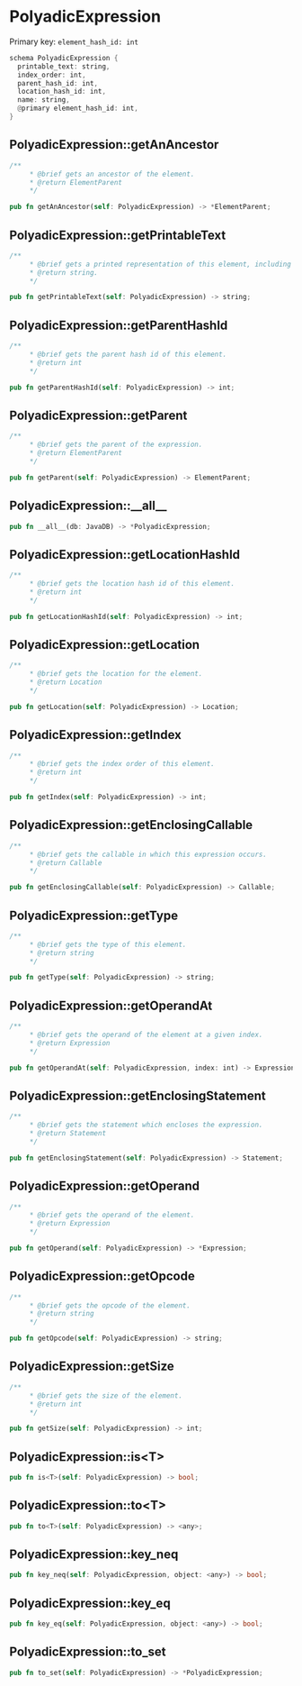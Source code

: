 # PolyadicExpression

Primary key: `element_hash_id: int`

```rust
schema PolyadicExpression {
  printable_text: string,
  index_order: int,
  parent_hash_id: int,
  location_hash_id: int,
  name: string,
  @primary element_hash_id: int,
}
```
## PolyadicExpression::getAnAncestor

```rust
/**
     * @brief gets an ancestor of the element.
     * @return ElementParent 
     */
```
```rust
pub fn getAnAncestor(self: PolyadicExpression) -> *ElementParent;
```
## PolyadicExpression::getPrintableText

```rust
/**
     * @brief gets a printed representation of this element, including its structure where applicable.
     * @return string.
     */
```
```rust
pub fn getPrintableText(self: PolyadicExpression) -> string;
```
## PolyadicExpression::getParentHashId

```rust
/**
     * @brief gets the parent hash id of this element.
     * @return int
     */
```
```rust
pub fn getParentHashId(self: PolyadicExpression) -> int;
```
## PolyadicExpression::getParent

```rust
/**
     * @brief gets the parent of the expression.
     * @return ElementParent 
     */
```
```rust
pub fn getParent(self: PolyadicExpression) -> ElementParent;
```
## PolyadicExpression::\_\_all\_\_

```rust
pub fn __all__(db: JavaDB) -> *PolyadicExpression;
```
## PolyadicExpression::getLocationHashId

```rust
/**
     * @brief gets the location hash id of this element.
     * @return int
     */
```
```rust
pub fn getLocationHashId(self: PolyadicExpression) -> int;
```
## PolyadicExpression::getLocation

```rust
/**
     * @brief gets the location for the element.
     * @return Location
     */
```
```rust
pub fn getLocation(self: PolyadicExpression) -> Location;
```
## PolyadicExpression::getIndex

```rust
/**
     * @brief gets the index order of this element.
     * @return int
     */
```
```rust
pub fn getIndex(self: PolyadicExpression) -> int;
```
## PolyadicExpression::getEnclosingCallable

```rust
/**
     * @brief gets the callable in which this expression occurs.
     * @return Callable 
     */
```
```rust
pub fn getEnclosingCallable(self: PolyadicExpression) -> Callable;
```
## PolyadicExpression::getType

```rust
/**
     * @brief gets the type of this element.
     * @return string
     */
```
```rust
pub fn getType(self: PolyadicExpression) -> string;
```
## PolyadicExpression::getOperandAt

```rust
/**
     * @brief gets the operand of the element at a given index.
     * @return Expression
     */
```
```rust
pub fn getOperandAt(self: PolyadicExpression, index: int) -> Expression;
```
## PolyadicExpression::getEnclosingStatement

```rust
/**
     * @brief gets the statement which encloses the expression.
     * @return Statement 
     */
```
```rust
pub fn getEnclosingStatement(self: PolyadicExpression) -> Statement;
```
## PolyadicExpression::getOperand

```rust
/**
     * @brief gets the operand of the element.
     * @return Expression
     */
```
```rust
pub fn getOperand(self: PolyadicExpression) -> *Expression;
```
## PolyadicExpression::getOpcode

```rust
/**
     * @brief gets the opcode of the element.
     * @return string
     */
```
```rust
pub fn getOpcode(self: PolyadicExpression) -> string;
```
## PolyadicExpression::getSize

```rust
/**
     * @brief gets the size of the element.
     * @return int
     */
```
```rust
pub fn getSize(self: PolyadicExpression) -> int;
```
## PolyadicExpression::is\<T\>

```rust
pub fn is<T>(self: PolyadicExpression) -> bool;
```
## PolyadicExpression::to\<T\>

```rust
pub fn to<T>(self: PolyadicExpression) -> <any>;
```
## PolyadicExpression::key\_neq

```rust
pub fn key_neq(self: PolyadicExpression, object: <any>) -> bool;
```
## PolyadicExpression::key\_eq

```rust
pub fn key_eq(self: PolyadicExpression, object: <any>) -> bool;
```
## PolyadicExpression::to\_set

```rust
pub fn to_set(self: PolyadicExpression) -> *PolyadicExpression;
```
